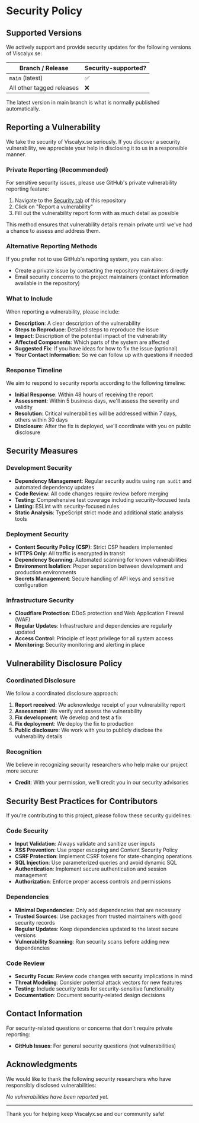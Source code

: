 # Security Policy

## Supported Versions

We actively support and provide security updates for the following versions of Viscalyx.se:

| Branch / Release          | Security-supported? |
| ------------------------- | ------------------- |
| `main` (latest)           | :white_check_mark:  |
| All other tagged releases | :x:                 |

The latest version in main branch is what is normally published automatically.

## Reporting a Vulnerability

We take the security of Viscalyx.se seriously. If you discover a security vulnerability, we appreciate your help in disclosing it to us in a responsible manner.

### Private Reporting (Recommended)

For sensitive security issues, please use GitHub's private vulnerability reporting feature:

1. Navigate to the [Security tab](https://github.com/viscalyx/viscalyx.se/security) of this repository
2. Click on "Report a vulnerability"
3. Fill out the vulnerability report form with as much detail as possible

This method ensures that vulnerability details remain private until we've had a chance to assess and address them.

### Alternative Reporting Methods

If you prefer not to use GitHub's reporting system, you can also:

- Create a private issue by contacting the repository maintainers directly
- Email security concerns to the project maintainers (contact information available in the repository)

### What to Include

When reporting a vulnerability, please include:

- **Description**: A clear description of the vulnerability
- **Steps to Reproduce**: Detailed steps to reproduce the issue
- **Impact**: Description of the potential impact of the vulnerability
- **Affected Components**: Which parts of the system are affected
- **Suggested Fix**: If you have ideas for how to fix the issue (optional)
- **Your Contact Information**: So we can follow up with questions if needed

### Response Timeline

We aim to respond to security reports according to the following timeline:

- **Initial Response**: Within 48 hours of receiving the report
- **Assessment**: Within 5 business days, we'll assess the severity and validity
- **Resolution**: Critical vulnerabilities will be addressed within 7 days, others within 30 days
- **Disclosure**: After the fix is deployed, we'll coordinate with you on public disclosure

## Security Measures

### Development Security

- **Dependency Management**: Regular security audits using `npm audit` and automated dependency updates
- **Code Review**: All code changes require review before merging
- **Testing**: Comprehensive test coverage including security-focused tests
- **Linting**: ESLint with security-focused rules
- **Static Analysis**: TypeScript strict mode and additional static analysis tools

### Deployment Security

- **Content Security Policy (CSP)**: Strict CSP headers implemented
- **HTTPS Only**: All traffic is encrypted in transit
- **Dependency Scanning**: Automated scanning for known vulnerabilities
- **Environment Isolation**: Proper separation between development and production environments
- **Secrets Management**: Secure handling of API keys and sensitive configuration

### Infrastructure Security

- **Cloudflare Protection**: DDoS protection and Web Application Firewall (WAF)
- **Regular Updates**: Infrastructure and dependencies are regularly updated
- **Access Control**: Principle of least privilege for all system access
- **Monitoring**: Security monitoring and alerting in place

## Vulnerability Disclosure Policy

### Coordinated Disclosure

We follow a coordinated disclosure approach:

1. **Report received**: We acknowledge receipt of your vulnerability report
2. **Assessment**: We verify and assess the vulnerability
3. **Fix development**: We develop and test a fix
4. **Fix deployment**: We deploy the fix to production
5. **Public disclosure**: We work with you to publicly disclose the vulnerability details

### Recognition

We believe in recognizing security researchers who help make our project more secure:

- **Credit**: With your permission, we'll credit you in our security advisories

## Security Best Practices for Contributors

If you're contributing to this project, please follow these security guidelines:

### Code Security

- **Input Validation**: Always validate and sanitize user inputs
- **XSS Prevention**: Use proper escaping and Content Security Policy
- **CSRF Protection**: Implement CSRF tokens for state-changing operations
- **SQL Injection**: Use parameterized queries and avoid dynamic SQL
- **Authentication**: Implement secure authentication and session management
- **Authorization**: Enforce proper access controls and permissions

### Dependencies

- **Minimal Dependencies**: Only add dependencies that are necessary
- **Trusted Sources**: Use packages from trusted maintainers with good security records
- **Regular Updates**: Keep dependencies updated to the latest secure versions
- **Vulnerability Scanning**: Run security scans before adding new dependencies

### Code Review

- **Security Focus**: Review code changes with security implications in mind
- **Threat Modeling**: Consider potential attack vectors for new features
- **Testing**: Include security tests for security-sensitive functionality
- **Documentation**: Document security-related design decisions

## Contact Information

For security-related questions or concerns that don't require private reporting:

- **GitHub Issues**: For general security questions (not vulnerabilities)

## Acknowledgments

We would like to thank the following security researchers who have responsibly disclosed vulnerabilities:

_No vulnerabilities have been reported yet._

---

Thank you for helping keep Viscalyx.se and our community safe!
